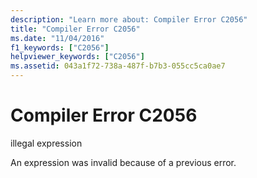 ```yaml
---
description: "Learn more about: Compiler Error C2056"
title: "Compiler Error C2056"
ms.date: "11/04/2016"
f1_keywords: ["C2056"]
helpviewer_keywords: ["C2056"]
ms.assetid: 043a1f72-738a-487f-b7b3-055cc5ca0ae7
---
```

# Compiler Error C2056

illegal expression

An expression was invalid because of a previous error.
